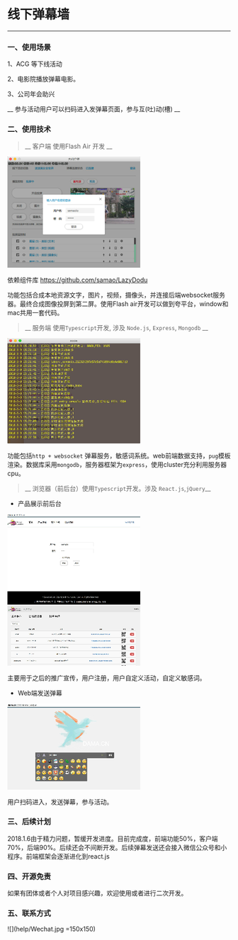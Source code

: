 # 线下弹幕墙

---

### 一、使用场景


1、ACG 等下线活动

2、电影院播放弹幕电影。

3、公司年会助兴

__ 参与活动用户可以扫码进入发弹幕页面，参与互(吐)动(槽) __


### 二、使用技术

> __ 客户端 使用Flash Air 开发 __


![](help/client.png)

依赖组件库 <https://github.com/samao/LazyDodu>

功能包括合成本地资源文字，图片，视频，摄像头，并连接后端websocket服务器。最终合成图像投屏到第二屏。使用Flash air开发可以做到夸平台，window和mac共用一套代码。


> __ 服务端 使用`Typescript`开发, 涉及 `Node.js`, `Express`, `Mongodb` __ 


![](help/server.png)

功能包括`http + websocket` 弹幕服务，敏感词系统。web前端数据支持，`pug`模板渲染。数据库采用`mongodb`，服务器框架为`express`，使用cluster充分利用服务器cpu。

> __ 浏览器（前后台）使用`Typescript`开发。涉及 `React.js`,`jQuery`__

+ 产品展示前后台

![](help/font.png)
![](help/ucenter.png)

主要用于之后的推广宣传，用户注册，用户自定义活动，自定义敏感词。


+ Web端发送弹幕

![](help/sender.png)

用户扫码进入，发送弹幕，参与活动。

### 三、后续计划

2018.1.6由于精力问题，暂缓开发进度。目前完成度，前端功能50%，客户端70%，后端90%。后续还会不间断开发。后续弹幕发送还会接入微信公众号和小程序。前端框架会逐渐进化到react.js

### 四、开源免责

如果有团体或者个人对项目感兴趣，欢迎使用或者进行二次开发。

### 五、联系方式

![](help/Wechat.jpg =150x150)